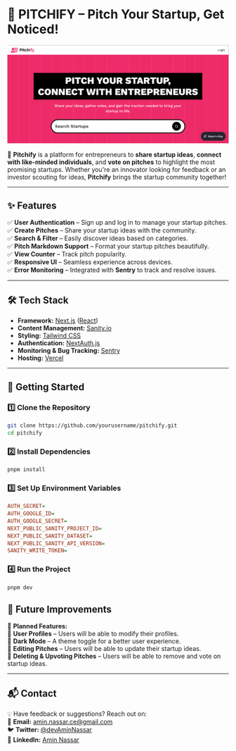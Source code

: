 # 📌 PITCHIFY – Pitch Your Startup, Get Noticed!

![Pitchify Banner](public/images/banner-screenshot.PNG)

🚀 **Pitchify** is a platform for entrepreneurs to **share startup ideas**, **connect with like-minded individuals**, and **vote on pitches** to highlight the most promising startups. Whether you're an innovator looking for feedback or an investor scouting for ideas, **Pitchify** brings the startup community together!

---

## ✨ Features

✅ **User Authentication** – Sign up and log in to manage your startup pitches.  
✅ **Create Pitches** – Share your startup ideas with the community.  
✅ **Search & Filter** – Easily discover ideas based on categories.  
✅ **Pitch Markdown Support** – Format your startup pitches beautifully.  
✅ **View Counter** – Track pitch popularity.  
✅ **Responsive UI** – Seamless experience across devices.  
✅ **Error Monitoring** – Integrated with **Sentry** to track and resolve issues.

---

## 🛠️ Tech Stack

- **Framework:** [Next.js](https://nextjs.org/) ([React](https://react.dev/))
- **Content Management:** [Sanity.io](https://www.sanity.io/)
- **Styling:** [Tailwind CSS](https://tailwindcss.com/plus)
- **Authentication:** [NextAuth.js](https://next-auth.js.org/)
- **Monitoring & Bug Tracking:** [Sentry](https://sentry.io/welcome/)
- **Hosting:** [Vercel](https://vercel.com/)

---

## 🚀 Getting Started

### 1️⃣ Clone the Repository

```sh
git clone https://github.com/yourusername/pitchify.git
cd pitchify
```

### 2️⃣ Install Dependencies

```sh
pnpm install
```

### 3️⃣ Set Up Environment Variables

```ini
AUTH_SECRET=
AUTH_GOOGLE_ID=
AUTH_GOOGLE_SECRET=
NEXT_PUBLIC_SANITY_PROJECT_ID=
NEXT_PUBLIC_SANITY_DATASET=
NEXT_PUBLIC_SANITY_API_VERSION=
SANITY_WRITE_TOKEN=
```

### 4️⃣ Run the Project

```sh
pnpm dev
```

## 🔮 Future Improvements

🚧 **Planned Features:**  
🔹 **User Profiles** – Users will be able to modify their profiles.  
🔹 **Dark Mode** – A theme toggle for a better user experience.  
🔹 **Editing Pitches** – Users will be able to update their startup ideas.  
🔹 **Deleting & Upvoting Pitches** – Users will be able to remove and vote on startup ideas.

---

## 📬 Contact

💡 Have feedback or suggestions? Reach out on:  
📩 **Email:** [amin.nassar.ce@gmail.com](mailto:amin.nassar.ce@gmail.com)  
🐦 **Twitter:** [@devAminNassar](https://x.com/devAminNassar)  
💼 **LinkedIn:** [Amin Nassar](https://www.linkedin.com/in/amin-m-nassar/)
